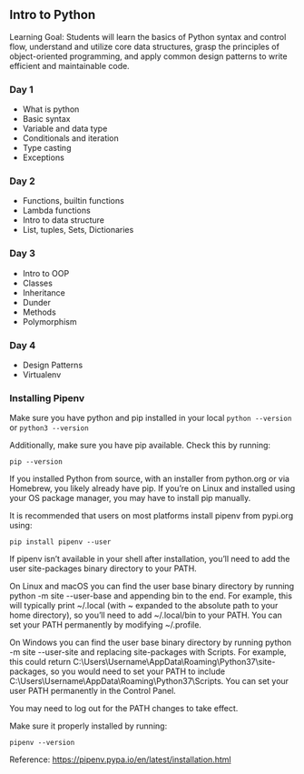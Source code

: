 ## Intro to Python
Learning Goal: Students will learn the basics of Python syntax and control flow, understand and utilize core data structures, grasp the principles of object-oriented programming, and apply common design patterns to write efficient and maintainable code.

### Day 1
- What is python
- Basic syntax
- Variable and data type
- Conditionals and iteration
- Type casting
- Exceptions

### Day 2
- Functions, builtin functions
- Lambda functions
- Intro to data structure
- List, tuples, Sets, Dictionaries


### Day 3
- Intro to OOP
- Classes
- Inheritance
- Dunder
- Methods
- Polymorphism


### Day 4
- Design Patterns
- Virtualenv


### Installing Pipenv

Make sure you have python and pip installed in your local
```python --version```
or 
```python3 --version```

Additionally, make sure you have pip available. Check this by running:

```pip --version```

If you installed Python from source, with an installer from python.org or via Homebrew, you likely already have pip. If you’re on Linux and installed using your OS package manager, you may have to install pip manually.

It is recommended that users on most platforms install pipenv from pypi.org using:

```pip install pipenv --user```

If pipenv isn’t available in your shell after installation, you’ll need to add the user site-packages binary directory to your PATH.

On Linux and macOS you can find the user base binary directory by running python -m site --user-base and appending bin to the end. For example, this will typically print ~/.local (with ~ expanded to the absolute path to your home directory), so you’ll need to add ~/.local/bin to your PATH. You can set your PATH permanently by modifying ~/.profile.

On Windows you can find the user base binary directory by running python -m site --user-site and replacing site-packages with Scripts. For example, this could return C:\Users\Username\AppData\Roaming\Python37\site-packages, so you would need to set your PATH to include C:\Users\Username\AppData\Roaming\Python37\Scripts. You can set your user PATH permanently in the Control Panel.

You may need to log out for the PATH changes to take effect.

Make sure it properly installed by running:

```pipenv --version```

Reference: https://pipenv.pypa.io/en/latest/installation.html